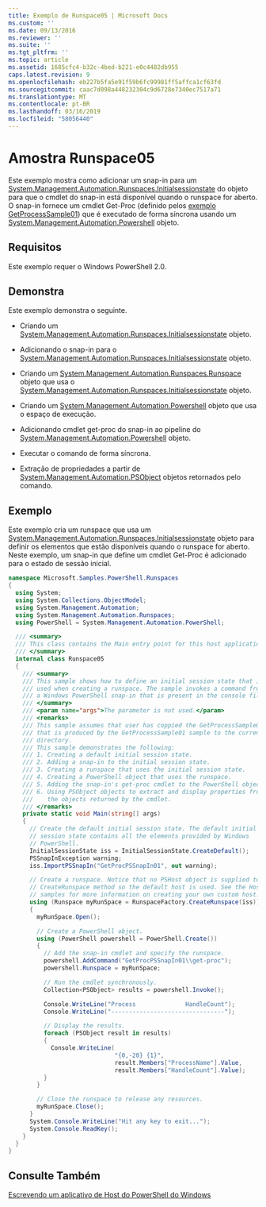 ```yaml
---
title: Exemplo de Runspace05 | Microsoft Docs
ms.custom: ''
ms.date: 09/13/2016
ms.reviewer: ''
ms.suite: ''
ms.tgt_pltfrm: ''
ms.topic: article
ms.assetid: 1685cfc4-b32c-4bed-b221-e0c4482db955
caps.latest.revision: 9
ms.openlocfilehash: eb227b5fa5e91f59b6fc99981ff5affca1cf63fd
ms.sourcegitcommit: caac7d098a448232304c9d6728e7340ec7517a71
ms.translationtype: MT
ms.contentlocale: pt-BR
ms.lasthandoff: 03/16/2019
ms.locfileid: "58056440"
---
```

# <a name="runspace05-sample"></a>Amostra Runspace05

Este exemplo mostra como adicionar um snap-in para um [System.Management.Automation.Runspaces.Initialsessionstate](/dotnet/api/System.Management.Automation.Runspaces.InitialSessionState) do objeto para que o cmdlet do snap-in está disponível quando o runspace for aberto. O snap-in fornece um cmdlet Get-Proc (definido pelos [exemplo GetProcessSample01](../cmdlet/getprocesssample01-sample.md)) que é executado de forma síncrona usando um [System.Management.Automation.Powershell](/dotnet/api/system.management.automation.powershell) objeto.

## <a name="requirements"></a>Requisitos

Este exemplo requer o Windows PowerShell 2.0.

## <a name="demonstrates"></a>Demonstra

Este exemplo demonstra o seguinte.

- Criando um [System.Management.Automation.Runspaces.Initialsessionstate](/dotnet/api/System.Management.Automation.Runspaces.InitialSessionState) objeto.

- Adicionando o snap-in para o [System.Management.Automation.Runspaces.Initialsessionstate](/dotnet/api/System.Management.Automation.Runspaces.InitialSessionState) objeto.

- Criando um [System.Management.Automation.Runspaces.Runspace](/dotnet/api/System.Management.Automation.Runspaces.Runspace) objeto que usa o [System.Management.Automation.Runspaces.Initialsessionstate](/dotnet/api/System.Management.Automation.Runspaces.InitialSessionState) objeto.

- Criando um [System.Management.Automation.Powershell](/dotnet/api/system.management.automation.powershell) objeto que usa o espaço de execução.

- Adicionando cmdlet get-proc do snap-in ao pipeline do [System.Management.Automation.Powershell](/dotnet/api/system.management.automation.powershell) objeto.

- Executar o comando de forma síncrona.

- Extração de propriedades a partir de [System.Management.Automation.PSObject](/dotnet/api/System.Management.Automation.PSObject) objetos retornados pelo comando.

## <a name="example"></a>Exemplo

Este exemplo cria um runspace que usa um [System.Management.Automation.Runspaces.Initialsessionstate](/dotnet/api/System.Management.Automation.Runspaces.InitialSessionState) objeto para definir os elementos que estão disponíveis quando o runspace for aberto. Neste exemplo, um snap-in que define um cmdlet Get-Proc é adicionado para o estado de sessão inicial.

```csharp
namespace Microsoft.Samples.PowerShell.Runspaces
{
  using System;
  using System.Collections.ObjectModel;
  using System.Management.Automation;
  using System.Management.Automation.Runspaces;
  using PowerShell = System.Management.Automation.PowerShell;

  /// <summary>
  /// This class contains the Main entry point for this host application.
  /// </summary>
  internal class Runspace05
  {
    /// <summary>
    /// This sample shows how to define an initial session state that is
    /// used when creating a runspace. The sample invokes a command from
    /// a Windows PowerShell snap-in that is present in the console file.
    /// </summary>
    /// <param name="args">The parameter is not used.</param>
    /// <remarks>
    /// This sample assumes that user has coppied the GetProcessSample01.dll
    /// that is produced by the GetProcessSample01 sample to the current
    /// directory.
    /// This sample demonstrates the following:
    /// 1. Creating a default initial session state.
    /// 2. Adding a snap-in to the initial session state.
    /// 3. Creating a runspace that uses the initial session state.
    /// 4. Creating a PowerShell object that uses the runspace.
    /// 5. Adding the snap-in's get-proc cmdlet to the PowerShell object.
    /// 6. Using PSObject objects to extract and display properties from
    ///    the objects returned by the cmdlet.
    /// </remarks>
    private static void Main(string[] args)
    {
      // Create the default initial session state. The default initial
      // session state contains all the elements provided by Windows
      // PowerShell.
      InitialSessionState iss = InitialSessionState.CreateDefault();
      PSSnapInException warning;
      iss.ImportPSSnapIn("GetProcPSSnapIn01", out warning);

      // Create a runspace. Notice that no PSHost object is supplied to the
      // CreateRunspace method so the default host is used. See the Host
      // samples for more information on creating your own custom host.
      using (Runspace myRunSpace = RunspaceFactory.CreateRunspace(iss))
      {
        myRunSpace.Open();

        // Create a PowerShell object.
        using (PowerShell powershell = PowerShell.Create())
        {
          // Add the snap-in cmdlet and specify the runspace.
          powershell.AddCommand("GetProcPSSnapIn01\\get-proc");
          powershell.Runspace = myRunSpace;

          // Run the cmdlet synchronously.
          Collection<PSObject> results = powershell.Invoke();

          Console.WriteLine("Process              HandleCount");
          Console.WriteLine("--------------------------------");

          // Display the results.
          foreach (PSObject result in results)
          {
            Console.WriteLine(
                              "{0,-20} {1}",
                              result.Members["ProcessName"].Value,
                              result.Members["HandleCount"].Value);
          }
        }

        // Close the runspace to release any resources.
        myRunSpace.Close();
      }
      System.Console.WriteLine("Hit any key to exit...");
      System.Console.ReadKey();
    }
  }
}
```

## <a name="see-also"></a>Consulte Também

[Escrevendo um aplicativo de Host do PowerShell do Windows](./writing-a-windows-powershell-host-application.md)